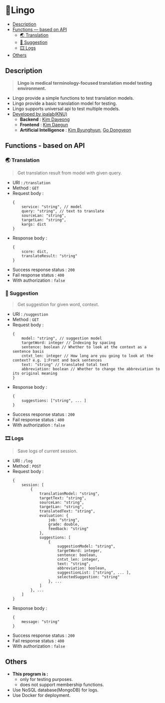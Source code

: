 # 🦉Lingo
- [Description](#Description)
- [Functions ― based on API](#Functions---based-on-API)
  - [🌏 Translation](#-translation)
  - [🔮 Suggestion](#-suggestion)
  - [🎞️ Logs](#-logs)
- [Others](#Others)

## Description
> **Lingo is medical terminology-focused translation model testing environment.**
- Lingo provide a simple functions to test translation models.
- Lingo provide a basic translation model for testing.
- Lingo supports universal api to test multiple models.
- [Developed by ipalab(KNU)](https://sites.google.com/view/ipalab)
  - **Backend** : [Kim Dayeong](https://github.com/rlaekdud)
  - **Frontend** : [Kim Daegun]()
  - **Artificial Intelligence** : [Kim Byunghyun](), [Go Dongyeon]()

## Functions - based on API
### 🌏 Translation
> Get translation result from model with given query.
- URI : `/translation`
- Method : `GET`
- Request body :
    ```
    {
        service: "string", // model
        query: "string", // text to translate
        sourceLan: "string",
        targetLan: "string",
        kargs: dict
    }
    ```
- Response body :
    ```
    {
        score: dict,
        translateResult: "string"
    }
    ```
- Success response status : `200`
- Fail response status : `400`
- With authorization : `false`

### 🔮 Suggestion
> Get suggestion for given word, context.
- URI : `/suggestion`
- Method : `GET`
- Request body :
    ```
    {
        model: "string", // suggestion model
        targetWord: integer // Indexing by spacing
        sentence: boolean // Whether to look at the context as a sentence basis
        cntxt_len: integer // How long are you going to look at the context? e.g. 1:Front and back sentences
        text: "string" // translated total text
        abbreviation: boolean // Whether to change the abbreviation to its original meaning
    }
    ```
- Response body :
    ```
    {
        suggestions: ["string", ... ]
    }
    ```
- Success response status : `200`
- Fail response status : `400`
- With authorization : `false`

### 🎞 Logs
> Save logs of current session.
- URI : `/log`
- Method : `POST`
- Request body :
    ```
    {
        session: [
            {
                translationModel: "string",
                targetText: "string",
                sourceLan: "string",
                targetLan: "string",
                translatedText: "string",
                evaluation: {
                    job: "string",
                    grade: double,
                    feedback: "string"
                },
                suggestions: [
                    {
                        suggestionModel: "string",
                        targetWord: integer,
                        sentence: boolean,
                        cntxt_len: integer,
                        text: "string",
                        abbreviation: boolean,
                        suggestionList: ["string", ... ],
                        selectedSuggestion: "string"
                    }, ...
                ]
            }, ...
        ]
    }
    ```
- Response body :
    ```
    {
        message: "string"
    }
    ```
- Success response status : `200`
- Fail response status : `400`
- With authorization : `false`

## Others
- **This program is :**
  - only for testing purposes.
  - does not support membership functions.
- Use NoSQL database(MongoDB) for logs.
- Use Docker for deployment.
